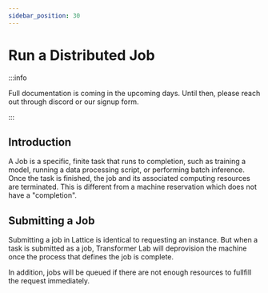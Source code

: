 ```yaml
---
sidebar_position: 30
---
```


# Run a Distributed Job

:::info

Full documentation is coming in the upcoming days. Until then, please reach out through discord or our signup form.

:::

## Introduction

A Job is a specific, finite task that runs to completion, such as training a model, running a data processing script, or performing batch inference. Once the task is finished, the job and its associated computing resources are terminated. This is different from a machine reservation which does not have a "completion".

## Submitting a Job

Submitting a job in Lattice is identical to requesting an instance. But when a task is submitted as a job, Transformer Lab will deprovision the machine once the process that defines the job is complete.

In addition, jobs will be queued if there are not enough resources to fullfill the request immediately.
